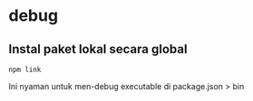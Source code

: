 # debug

## Instal paket lokal secara global

`npm link`

Ini nyaman untuk men-debug executable di package.json > bin